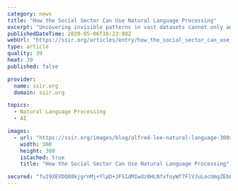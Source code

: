 ```yaml
---
category: news
title: "How the Social Sector Can Use Natural Language Processing"
excerpt: "Uncovering invisible patterns in vast datasets cannot only automate a variety of tasks, freeing up people to do more valuable and creative work that machines can’t do, but provide new kinds of learning."
publishedDateTime: 2020-05-06T16:23:00Z
webUrl: "https://ssir.org/articles/entry/how_the_social_sector_can_use_natural_language_processing"
type: article
quality: 39
heat: 39
published: false

provider:
  name: ssir.org
  domain: ssir.org

topics:
  - Natural Language Processing
  - AI

images:
  - url: "https://ssir.org/images/blog/alfred-lee-natural-language-300x300.jpg"
    width: 300
    height: 300
    isCached: true
    title: "How the Social Sector Can Use Natural Language Processing"

secured: "fuI9XEVDQ80kjgrnMj+YlpD+JFS1dMIwdz0HLNfxfoyWf7FlVJuLocUmgZEbFlnQCS47f+I92EIpRWea8oQYhR1RYooAdhrhhq8wbhNsXqy1ZZAFwu6EO9cceQCAf8rV5OYJdDOUsn3yWEHFjowEf7HZ1vijCdQC5kHNE5FIzmJdn79rbQKAal9tldhl07cxTzm3VJxHkjNnGLq0gShE2VfEuZYXLu2LIG3LJ08jwJiOdAoQljnHUnn1srXNFQQCs6GihoxCRTKpnH2xLIEDIYXeP2lkxjKBatDUG8oJ+wfy5GfrlYKCWRfCkI6zF7ESrY0pBpF7Udha4HI+vROBDv9gkHDBEOFc4b4dnvnoM6DHD2aBccM46Co74yJuiH5CeJiPF4J71pQcS7+Hk04H90WUX8R9qVsVuYGi8oUMnE2rk7o4uQY2jL2nTuBV2l1deS4wjFxpGUqLykl4pHhDUPjso+6DqkG7E5qp85hdL8o=;t6bNhQUDQvyg02xfCUBMVw=="
---
```


